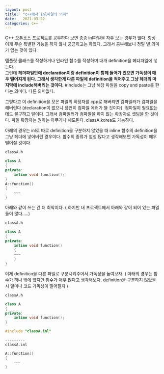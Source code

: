 ```yaml
---
layout: post
title:  "c++에서 inl파일의 의미"
date:   2021-03-22
categories: C++
---
```


C++ 오픈소스 프로젝트를 공부하다 보면 종종 inl파일을 자주 보는 경우가 많다. 항상 이게 무슨 특별한 기능을 하지 않나 궁금하고는 하였다. 그래서 공부해보니 정말 별 의미가 없는 것이 있다.        

템플릿 클래스를 작성하거나 인라인 함수를 작성하며 대개 definition을 헤더파일에 넣는다.    
그런데 **헤더파일안에 declaration이랑 definition이 함께 들어가 있으면 가독성이 매우 떨어지게 된다. 그래서 생각한게 다른 파일에 definition을 적어주고 그냥 헤더의 마지막에 include해버리는 것이다.** #include는 그냥 해당 파일을 copy and paste를 한다는 의미다. 다른 의미없다.    

그렇다고 이 definition을 모은 파일의 확장자를 cpp로 해버리면 컴파일러가 컴파일을 해버린다 (declaration이 없으니 당연히 컴파일 에러가 뜰 것이다). 컴파일이 필요없는 데도 불구하고 말이다. 그래서 컴파일러가 컴파일을 하지 않는 확장자로 셋팅을 한 것이다. 파일 확장자는 원하는 아무거나 해도된다. classA.korea도 가능하다.

아래의 경우는 inl로 따로 definition을 구분하지 않았을 때 inline 함수의 definition을 그냥 헤더에 넣어버린 경우이다. 함수의 종류가 엄청 많다고 생각해보면 가독성이 매우 떨어질 것이다.
```c++
classA.h

class A
{
private:
    inline void function();
}
A::function()
{
    ~~~
}
```

아래와 같이 쓰는 건 더 최악이다. ( 하지만 내 프로젝트에서 아래와 같이 되어 있는 파일들이 많다.....)
```c++
classA.h

class A
{
private:
    inline void function()
    {
    ~~~
    }
}
```

이제 definition을 다른 파일로 구분시켜주어서 가독성을 높여보자. ( 아래의 경우는 함수가 하나 밖에 없지만 함수가 매우 많다고 생각해보자. definition을 구분하지 않았을 시 얼마나 코드 가독성이 떨어질지 )
```c++
classA.h

class A
{
private:
    inline void function();
}

#include "classA.inl"

---------
classA.inl

A::function()
{
    ~~~
}
```